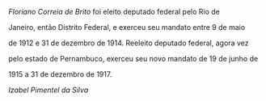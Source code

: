 

*Floriano Correia de Brito* foi eleito deputado federal pelo Rio de

Janeiro, então Distrito Federal, e exerceu seu mandato entre 9 de maio

de 1912 e 31 de dezembro de 1914. Reeleito deputado federal, agora vez

pelo estado de Pernambuco, exerceu seu novo mandato de 19 de junho de

1915 a 31 de dezembro de 1917.



*Izabel Pimentel da Silva*



